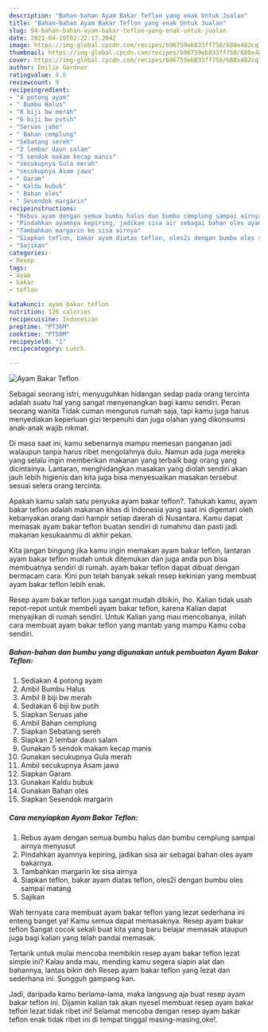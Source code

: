 ```yaml
---
description: "Bahan-bahan Ayam Bakar Teflon yang enak Untuk Jualan"
title: "Bahan-bahan Ayam Bakar Teflon yang enak Untuk Jualan"
slug: 94-bahan-bahan-ayam-bakar-teflon-yang-enak-untuk-jualan
date: 2021-04-10T02:22:17.204Z
image: https://img-global.cpcdn.com/recipes/b96759eb833ff750/680x482cq70/ayam-bakar-teflon-foto-resep-utama.jpg
thumbnail: https://img-global.cpcdn.com/recipes/b96759eb833ff750/680x482cq70/ayam-bakar-teflon-foto-resep-utama.jpg
cover: https://img-global.cpcdn.com/recipes/b96759eb833ff750/680x482cq70/ayam-bakar-teflon-foto-resep-utama.jpg
author: Emilie Gardner
ratingvalue: 4.6
reviewcount: 9
recipeingredient:
- "4 potong ayam"
- " Bumbu Halus"
- "8 biji bw merah"
- "6 biji bw putih"
- "Seruas jahe"
- " Bahan cemplung"
- "Sebatang sereh"
- "2 lembar daun salam"
- "5 sendok makam kecap manis"
- "secukupnya Gula merah"
- "secukupnya Asam jawa"
- " Garam"
- " Kaldu bubuk"
- " Bahan oles"
- " Sesendok margarin"
recipeinstructions:
- "Rebus ayam dengan semua bumbu halus dan bumbu cemplung sampai airnya menyusut"
- "Pindahkan ayamnya kepiring, jadikan sisa air sebagai bahan oles ayam bakarnya."
- "Tambahkan margarin ke sisa airnya"
- "Siapkan teflon, bakar ayam diatas teflon, oles2i dengan bumbu oles sampai matang"
- "Sajikan"
categories:
- Resep
tags:
- ayam
- bakar
- teflon

katakunci: ayam bakar teflon 
nutrition: 126 calories
recipecuisine: Indonesian
preptime: "PT36M"
cooktime: "PT50M"
recipeyield: "1"
recipecategory: Lunch

---
```



![Ayam Bakar Teflon](https://img-global.cpcdn.com/recipes/b96759eb833ff750/680x482cq70/ayam-bakar-teflon-foto-resep-utama.jpg)

Sebagai seorang istri, menyuguhkan hidangan sedap pada orang tercinta adalah suatu hal yang sangat menyenangkan bagi kamu sendiri. Peran seorang  wanita Tidak cuman mengurus rumah saja, tapi kamu juga harus menyediakan keperluan gizi terpenuhi dan juga olahan yang dikonsumsi anak-anak wajib nikmat.

Di masa  saat ini, kamu sebenarnya mampu memesan panganan jadi walaupun tanpa harus ribet mengolahnya dulu. Namun ada juga mereka yang selalu ingin memberikan makanan yang terbaik bagi orang yang dicintainya. Lantaran, menghidangkan masakan yang diolah sendiri akan jauh lebih higienis dan kita juga bisa menyesuaikan masakan tersebut sesuai selera orang tercinta. 



Apakah kamu salah satu penyuka ayam bakar teflon?. Tahukah kamu, ayam bakar teflon adalah makanan khas di Indonesia yang saat ini digemari oleh kebanyakan orang dari hampir setiap daerah di Nusantara. Kamu dapat memasak ayam bakar teflon buatan sendiri di rumahmu dan pasti jadi makanan kesukaanmu di akhir pekan.

Kita jangan bingung jika kamu ingin memakan ayam bakar teflon, lantaran ayam bakar teflon mudah untuk ditemukan dan juga anda pun bisa membuatnya sendiri di rumah. ayam bakar teflon dapat dibuat dengan bermacam cara. Kini pun telah banyak sekali resep kekinian yang membuat ayam bakar teflon lebih enak.

Resep ayam bakar teflon juga sangat mudah dibikin, lho. Kalian tidak usah repot-repot untuk membeli ayam bakar teflon, karena Kalian dapat menyajikan di rumah sendiri. Untuk Kalian yang mau mencobanya, inilah cara membuat ayam bakar teflon yang mantab yang mampu Kamu coba sendiri.

<!--inarticleads1-->

##### Bahan-bahan dan bumbu yang digunakan untuk pembuatan Ayam Bakar Teflon:

1. Sediakan 4 potong ayam
1. Ambil  Bumbu Halus
1. Ambil 8 biji bw merah
1. Sediakan 6 biji bw putih
1. Siapkan Seruas jahe
1. Ambil  Bahan cemplung
1. Siapkan Sebatang sereh
1. Siapkan 2 lembar daun salam
1. Gunakan 5 sendok makam kecap manis
1. Gunakan secukupnya Gula merah
1. Ambil secukupnya Asam jawa
1. Siapkan  Garam
1. Gunakan  Kaldu bubuk
1. Gunakan  Bahan oles
1. Siapkan  Sesendok margarin




<!--inarticleads2-->

##### Cara menyiapkan Ayam Bakar Teflon:

1. Rebus ayam dengan semua bumbu halus dan bumbu cemplung sampai airnya menyusut
1. Pindahkan ayamnya kepiring, jadikan sisa air sebagai bahan oles ayam bakarnya.
1. Tambahkan margarin ke sisa airnya
1. Siapkan teflon, bakar ayam diatas teflon, oles2i dengan bumbu oles sampai matang
1. Sajikan




Wah ternyata cara membuat ayam bakar teflon yang lezat sederhana ini enteng banget ya! Kamu semua dapat memasaknya. Resep ayam bakar teflon Sangat cocok sekali buat kita yang baru belajar memasak ataupun juga bagi kalian yang telah pandai memasak.

Tertarik untuk mulai mencoba membikin resep ayam bakar teflon lezat simple ini? Kalau anda mau, mending kamu segera siapin alat dan bahannya, lantas bikin deh Resep ayam bakar teflon yang lezat dan sederhana ini. Sungguh gampang kan. 

Jadi, daripada kamu berlama-lama, maka langsung aja buat resep ayam bakar teflon ini. Dijamin kalian tak akan nyesel membuat resep ayam bakar teflon lezat tidak ribet ini! Selamat mencoba dengan resep ayam bakar teflon enak tidak ribet ini di tempat tinggal masing-masing,oke!.

